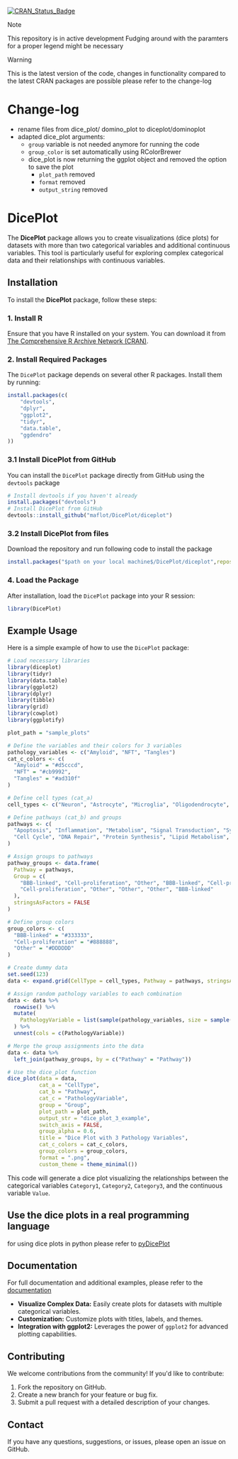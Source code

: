 [![CRAN_Status_Badge](https://www.r-pkg.org/badges/version/diceplot)](https://CRAN.R-project.org/package=diceplot)

> [!Note]
> This repository is in active development
> Fudging around with the paramters for a proper legend might be necessary

> [!Warning]
> This is the latest version of the code, changes in functionality compared to the latest CRAN packages are possible
> please refer to the change-log
>

# Change-log
- rename files from dice_plot/ domino_plot to diceplot/dominoplot
- adapted dice_plot arguments:
  - ```group``` variable is not needed anymore for running the code
  - ```group_color``` is set automatically using RColorBrewer
  - dice_plot is now returning the ggplot object and removed the option to save the plot
    - ```plot_path``` removed
    - ```format```    removed
    - ```output_string``` removed 

# DicePlot

The **DicePlot** package allows you to create visualizations (dice plots) for datasets with more than two categorical variables and additional continuous variables. This tool is particularly useful for exploring complex categorical data and their relationships with continuous variables.

## Installation

To install the **DicePlot** package, follow these steps:

### 1. Install R

Ensure that you have R installed on your system. You can download it from [The Comprehensive R Archive Network (CRAN)](https://cran.r-project.org/).

### 2. Install Required Packages

The `DicePlot` package depends on several other R packages. Install them by running:

```r
install.packages(c(
    "devtools",
    "dplyr",
    "ggplot2",
    "tidyr",
    "data.table",
    "ggdendro"
))
```

### 3.1 Install DicePlot from GitHub

You can install the `DicePlot` package directly from GitHub using the `devtools` package

```r
# Install devtools if you haven't already
install.packages("devtools")
# Install DicePlot from GitHub
devtools::install_github("maflot/DicePlot/diceplot")
```
### 3.2 Install DicePlot from files
Download the repository and run following code to install the package
```r
install.packages("$path on your local machine$/DicePlot/diceplot",repos = NULL, type="source")
```

### 4. Load the Package

After installation, load the `DicePlot` package into your R session:

```r
library(DicePlot)
```

## Example Usage

Here is a simple example of how to use the `DicePlot` package:

```r
# Load necessary libraries
library(diceplot)
library(tidyr)
library(data.table)
library(ggplot2)
library(dplyr)
library(tibble)
library(grid)
library(cowplot)
library(ggplotify)

plot_path = "sample_plots"

# Define the variables and their colors for 3 variables
pathology_variables <- c("Amyloid", "NFT", "Tangles")
cat_c_colors <- c(
  "Amyloid" = "#d5cccd",
  "NFT" = "#cb9992",
  "Tangles" = "#ad310f"
)

# Define cell types (cat_a)
cell_types <- c("Neuron", "Astrocyte", "Microglia", "Oligodendrocyte", "Endothelial")

# Define pathways (cat_b) and groups
pathways <- c(
  "Apoptosis", "Inflammation", "Metabolism", "Signal Transduction", "Synaptic Transmission",
  "Cell Cycle", "DNA Repair", "Protein Synthesis", "Lipid Metabolism", "Neurotransmitter Release"
)

# Assign groups to pathways
pathway_groups <- data.frame(
  Pathway = pathways,
  Group = c(
    "BBB-linked", "Cell-proliferation", "Other", "BBB-linked", "Cell-proliferation",
    "Cell-proliferation", "Other", "Other", "Other", "BBB-linked"
  ),
  stringsAsFactors = FALSE
)

# Define group colors
group_colors <- c(
  "BBB-linked" = "#333333",
  "Cell-proliferation" = "#888888",
  "Other" = "#DDDDDD"
)

# Create dummy data
set.seed(123)
data <- expand.grid(CellType = cell_types, Pathway = pathways, stringsAsFactors = FALSE)

# Assign random pathology variables to each combination
data <- data %>%
  rowwise() %>%
  mutate(
    PathologyVariable = list(sample(pathology_variables, size = sample(1:3, 1)))
  ) %>%
  unnest(cols = c(PathologyVariable))

# Merge the group assignments into the data
data <- data %>%
  left_join(pathway_groups, by = c("Pathway" = "Pathway"))

# Use the dice_plot function
dice_plot(data = data, 
          cat_a = "CellType", 
          cat_b = "Pathway", 
          cat_c = "PathologyVariable", 
          group = "Group",
          plot_path = plot_path, 
          output_str = "dice_plot_3_example", 
          switch_axis = FALSE,
          group_alpha = 0.6,
          title = "Dice Plot with 3 Pathology Variables",
          cat_c_colors = cat_c_colors, 
          group_colors = group_colors, 
          format = ".png",
          custom_theme = theme_minimal())
```

This code will generate a dice plot visualizing the relationships between the categorical variables `Category1`, `Category2`, `Category3`, and the continuous variable `Value`.

## Use the dice plots in a real programming language
for using dice plots in python please refer to [pyDicePlot](https://github.com/maflot/pyDicePlot/tree/main)


## Documentation

For full documentation and additional examples, please refer to the [documentation](https://dice-and-domino-plot.readthedocs.io/en/latest/index.html#)

- **Visualize Complex Data:** Easily create plots for datasets with multiple categorical variables.
- **Customization:** Customize plots with titles, labels, and themes.
- **Integration with ggplot2:** Leverages the power of `ggplot2` for advanced plotting capabilities.

## Contributing

We welcome contributions from the community! If you'd like to contribute:

1. Fork the repository on GitHub.
2. Create a new branch for your feature or bug fix.
3. Submit a pull request with a detailed description of your changes.

## Contact

If you have any questions, suggestions, or issues, please open an issue on GitHub.
